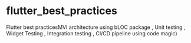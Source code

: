 # flutter_best_practices
Flutter best practicesMVI architecture using bLOC package , Unit testing , Widget Testing , Integration testing , CI/CD pipeline using code magic)  
